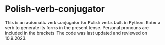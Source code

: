 # Polish-verb-conjugator

This is an automatic verb conjugator for Polish verbs built in Python. Enter a verb to generate its forms in the present tense. Personal pronouns are included in the brackets. The code was last updated and reviewed on 10.9.2023.
